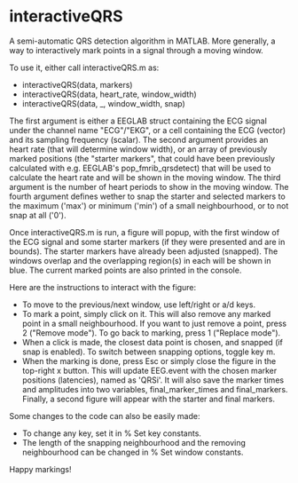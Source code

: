 # interactiveQRS
A semi-automatic QRS detection algorithm in MATLAB. More generally, a way to interactively mark points in a signal through a moving window.

To use it, either call interactiveQRS.m as:
- interactiveQRS(data, markers)
- interactiveQRS(data, heart_rate, window_width)
- interactiveQRS(data, _, window_width, snap)

The first argument is either a EEGLAB struct containing the ECG signal under the channel name "ECG"/"EKG", or a cell containing the ECG (vector) and its sampling frequency (scalar).
The second argument provides an heart rate (that will determine window width), or an array of previously marked positions (the "starter markers", that could have been previously calculated with e.g. EEGLAB's pop_fmrib_qrsdetect) that will be used to calculate the heart rate and will be shown in the moving window.
The third argument is the number of heart periods to show in the moving window.
The fourth argument defines wether to snap the starter and selected markers to the maximum ('max') or minimum ('min') of a small neighbourhood, or to not snap at all ('0').

Once interactiveQRS.m is run, a figure will popup, with the first window of the ECG signal and some starter markers (if they were presented and are in bounds). The starter markers have already been adjusted (snapped). The windows overlap and the overlapping region(s) in each will be shown in blue. The current marked points are also printed in the console. 

Here are the instructions to interact with the figure:
- To move to the previous/next window, use left/right or a/d keys.
- To mark a point, simply click on it. This will also remove any marked point in a small neighbourhood. If you want to just remove a point, press 2 ("Remove mode"). To go back to marking, press 1 ("Replace mode").
- When a click is made, the closest data point is chosen, and snapped (if snap is enabled). To switch between snapping options, toggle key m.
- When the marking is done, press Esc or simply close the figure in the top-right x button. This will update EEG.event with the chosen marker positions (latencies), named as 'QRSi'. It will also save the marker times and amplitudes into two variables, final_marker_times and final_markers. Finally, a second figure will appear with the starter and final markers.

Some changes to the code can also be easily made:
- To change any key, set it in % Set key constants.
- The length of the snapping neighbourhood and the removing neighbourhood can be changed in % Set window constants.

Happy markings!
